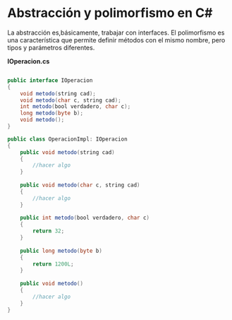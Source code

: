 # Abstracción y polimorfismo en C#

La abstracción es,básicamente, trabajar con interfaces. El polimorfismo es una característica que permite definir métodos con el mismo nombre, pero tipos y parámetros diferentes.


**IOperacion.cs**

```java

public interface IOperacion
{
    void metodo(string cad);
    void metodo(char c, string cad);
    int metodo(bool verdadero, char c);
    long metodo(byte b);
    void metodo();
}

public class OperacionImpl: IOperacion
{
    public void metodo(string cad)
    {
        //hacer algo
    }
    
    public void metodo(char c, string cad)
    {
        //hacer algo
    }
    
    public int metodo(bool verdadero, char c)
    {
        return 32;
    }
    
    public long metodo(byte b)
    {
        return 1200L;
    }
    
    public void metodo()
    {
        //hacer algo
    }
} 

```
